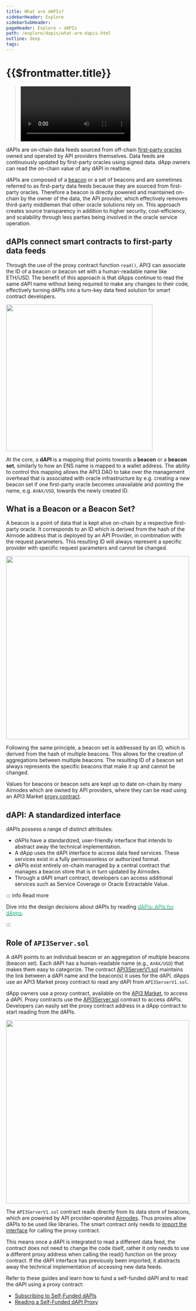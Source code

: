```yaml
---
title: What are dAPIs?
sidebarHeader: Explore
sidebarSubHeader:
pageHeader: Explore → dAPIs
path: /explore/dapis/what-are-dapis.html
outline: deep
tags:
---
```


<PageHeader/>

<SearchHighlight/>

<FlexStartTag/>

# {{$frontmatter.title}}

> <Video src="https://www.youtube.com/embed/wLZ4pyqAFuE"/>

<!--A dAPI is a standardized interface that smart contracts can use to access data
feed services, that are continuously updated. These can range from the latest
cryptocurrency, forex, stock or commodity prices.-->

dAPIs are on-chain data feeds sourced from off-chain
[first-party oracles](/explore/introduction/first-party.md) owned and operated
by API providers themselves. Data feeds are continuously updated by first-party
oracles using signed data. dApp owners can read the on-chain value of any dAPI
in realtime.

<!--They can power various decentralized applications such as DeFi
lending, synthetic assets, stable coins, derivatives, NFTs and more.-->

dAPIs are composed of a [beacon](/reference/dapis/understand/index.md) or a set
of beacons and are sometimes referred to as first-party data feeds because they
are sourced from first-party oracles. Therefore a beacon is directly powered and
maintained on-chain by the owner of the data, the API provider, which
effectively removes third-party middlemen that other oracle solutions rely on.
This approach creates source transparency in addition to higher security,
cost-efficiency, and scalability through less parties being involved in the
oracle service operation.

## dAPIs connect smart contracts to first-party data feeds

Through the use of the proxy contract function `read()`, API3 can associate the
ID of a beacon or beacon set with a human-readable name like ETH/USD. The
benefit of this approach is that dApps continue to read the same dAPI name
without being required to make any changes to their code, effectively turning
dAPIs into a turn-key data feed solution for smart contract developers.

<img src="../assets/images/02-b-First_vs_Third_party_oracles-Descentralized_API_(dAPI).png" width="400"/>

At the core, a **dAPI** is a mapping that points towards a **beacon** or a
**beacon set**, similarly to how an ENS name is mapped to a wallet address. The
ability to control this mapping allows the API3 DAO to take over the management
overhead that is associated with oracle infrastructure by e.g. creating a new
beacon set if one first-party oracle becomes unavailable and pointing the name,
e.g. `AVAX/USD`, towards the newly created ID.

## What is a Beacon or a Beacon Set?

A beacon is a point of data that is kept alive on-chain by a respective
first-party oracle. It corresponds to an ID which is derived from the hash of
the Airnode address that is deployed by an API Provider, in combination with the
request parameters. This resulting ID will always represent a specific provider
with specific request parameters and cannot be changed.

<img src="../assets/images/dAPI_explainer_advanced.png" style="width:500px">

Following the same principle, a beacon set is addressed by an ID, which is
derived from the hash of multiple beacons. This allows for the creation of
aggregations between multiple beacons. The resulting ID of a beacon set always
represents the specific beacons that make it up and cannot be changed.

Values for beacons or beacon sets are kept up to date on-chain by many Airnodes
which are owned by API providers, where they can be read using an API3 Market
[proxy contract](/reference/dapis/understand/proxy-contracts.md).

## dAPI: A standardized interface

dAPIs possess a range of distinct attributes:

- dAPIs have a standardized, user-friendly interface that intends to abstract
  away the technical implementation.
- A dApp uses the dAPI interface to access data feed services. These services
  exist in a fully permissionless or authorized format.
- dAPIs exist entirely on-chain managed by a central contract that manages a
  beacon store that is in turn updated by Airnodes.
- Through a dAPI smart contract, developers can access additional services such
  as Service Coverage or Oracle Extractable Value.

::: info Read more

Dive into the design decisions about dAPIs by reading
[<span style="color:rgb(16, 185, 129);">dAPIs: APIs for dApps</span>](https://medium.com/api3/dapis-apis-for-dapps-53b83f8d2493).

:::

<!--## Why use dAPIs?

Due to being composed out of first-party data feeds, dAPIs offer security,
transparency, cost-efficiency and scalability in a turn-key package.

_Security_

Data used to update a first-party data feed is cryptographically signed by the
owner of the data. This means that the data that will update a feed cannot be
tampered with once it leaves the source. Furthermore, the API providers host a
first-party oracle node, Airnode, to push the data to the chain themselves. This
renders denial of service attacks by third parties ineffective.

_Transparency_

The cryptographic signatures prove that the data that updates a feed comes
directly from a specific API provider. Furthermore, Beacons that underpin dAPIs
allow the user to inspect what exact API endpoints are being called, and with
which parameters. This provides complete transparency to the dApp developer,
which is a big step from depending on a pseudonymous selection of third parties
that intentionally obscure their data sources.

_Cost-efficiency_

dAPIs are cost efficient compared to third-party data feeds, as the user does
not need to pay middlemen node operators for their services. Furthermore,
first-party data feeds do not require redundancy against middlemen layer
attacks. This makes single-Beacon dAPIs feasible, and allows API3 to provide a
wide variety of data feeds in a cost-efficient way.

_Scalability_

An inherently secure and cost-efficient data feed design allows API3 to build a
large number of dAPIs on many chains. This is supplemented by purpose-designed
Airnode protocols and relayer schemes to improve efficiency while not degrading
the security guarantees of a first-party data feed. The improved scalability of
dAPIs also factors into building aggregated data feeds. Since first-party data
feeds do not require redundancy at the middlemen layer, the aggregation costs
less gas and source-level decentralization becomes more affordable.-->

## Role of `API3Server.sol`

A dAPI points to an individual beacon or an aggregation of multiple beacons
(beacon set). Each dAPI has a human-readable name (e.g., `AVAX/USD`) that makes
them easy to categorize. The contract
[API3ServerV1.sol](/reference/dapis/understand/) maintains the link between a
dAPI name and the beacon(s) it uses for the dAPI. dApps use an API3 Market proxy
contract to read any dAPI from `API3ServerV1.sol`.

dApp owners use a proxy contract, available on the
[API3 Market](https://market.api3.org), to access a dAPI. Proxy contracts use
the
[API3Server.sol](https://github.com/api3dao/airnode-protocol-v1/blob/main/contracts/api3-server-v1/Api3ServerV1.sol)
contract to access dAPIs. Developers can easily set the proxy contract address
in a dApp contract to start reading from the dAPIs.

<img src="../assets/images/dAPI_explainer.png" style="width:500px">

The `API3ServerV1.sol` contract reads directly from its data store of beacons,
which are powered by API provider-operated
[Airnodes](/reference/airnode/latest/). Thus proxies allow dAPIs to be used like
libraries. The smart contract only needs to
[import the interface](/guides/dapis/read-a-dapi/index.md#_2-read-a-dapi) for
calling the proxy contract.

This means once a dAPI is integrated to read a different data feed, the contract
does not need to change the code itself, rather it only needs to use a different
proxy address when calling the read() function on the proxy contract. If the
dAPI interface has previously been imported, it abstracts away the technical
implementation of accessing new data feeds.

Refer to these guides and learn how to fund a self-funded dAPI and to read the
dAPI using a proxy contract:

- [Subscribing to Self-Funded dAPIs](/guides/dapis/subscribing-self-funded-dapis/index.md)
- [Reading a Self-Funded dAPI Proxy](/guides/dapis/read-a-dapi/)

<!--Additionally it is going to play a crucial role in setting up required
contracts for OEV (LINK) and Service Coverage (LINK). // add this when OEV & Service Coverage pages are added-->

<!--## dAPI Maintenance

The exact process that is being followed currently and what is envisioned for
the future can be found in
[how are dAPIs maintained](/explore/dapis/how-are-dapis-maintained.md).-->

<!--## Medium Articles

For more information, please refer to
[dAPIs: APIs for dApps](https://medium.com/api3/dapis-apis-for-dapps-53b83f8d2493),
[Beacons](https://medium.com/api3/beacons-building-blocks-for-web3-data-connectivity-df6ad3eb5763)
and
[Monetizing Data Feeds](https://medium.com/@ugurmersin/monetizing-data-feeds-951cd5c912bd).-->

<FlexEndTag/>
